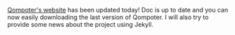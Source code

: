 [Qompoter's website](htts://fylhan.github.io/qompoter/) has been updated today! Doc is up to date and you can now easily downloading the last version of Qompoter. I will also try to provide some news about the project using Jekyll.
